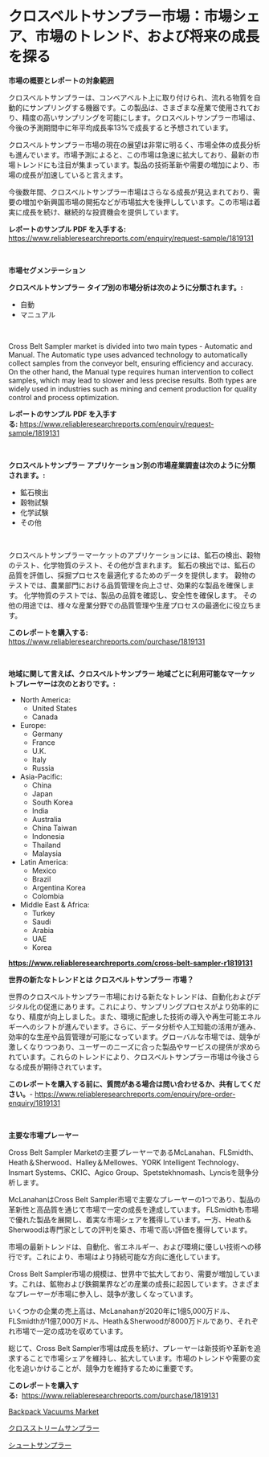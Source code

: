 <p><h1>クロスベルトサンプラー市場：市場シェア、市場のトレンド、および将来の成長を探る</h1></p><p><strong>市場の概要とレポートの対象範囲</strong></p>
<p><p>クロスベルトサンプラーは、コンベアベルト上に取り付けられ、流れる物質を自動的にサンプリングする機器です。この製品は、さまざまな産業で使用されており、精度の高いサンプリングを可能にします。クロスベルトサンプラー市場は、今後の予測期間中に年平均成長率13%で成長すると予想されています。</p><p>クロスベルトサンプラー市場の現在の展望は非常に明るく、市場全体の成長分析も進んでいます。市場予測によると、この市場は急速に拡大しており、最新の市場トレンドにも注目が集まっています。製品の技術革新や需要の増加により、市場の成長が加速していると言えます。</p><p>今後数年間、クロスベルトサンプラー市場はさらなる成長が見込まれており、需要の増加や新興国市場の開拓などが市場拡大を後押ししています。この市場は着実に成長を続け、継続的な投資機会を提供しています。</p></p>
<p><strong>レポートのサンプル PDF を入手する:</strong> <a href="https://www.reliableresearchreports.com/enquiry/request-sample/1819131">https://www.reliableresearchreports.com/enquiry/request-sample/1819131</a></p>
<p>&nbsp;</p>
<p><strong>市場セグメンテーション</strong></p>
<p><strong>クロスベルトサンプラー タイプ別の市場分析は次のように分類されます。:</strong></p>
<p><ul><li>自動</li><li>マニュアル</li></ul></p>
<p>&nbsp;</p>
<p><p>Cross Belt Sampler market is divided into two main types - Automatic and Manual. The Automatic type uses advanced technology to automatically collect samples from the conveyor belt, ensuring efficiency and accuracy. On the other hand, the Manual type requires human intervention to collect samples, which may lead to slower and less precise results. Both types are widely used in industries such as mining and cement production for quality control and process optimization.</p></p>
<p><strong>レポートのサンプル PDF を入手する:</strong>&nbsp;<a href="https://www.reliableresearchreports.com/enquiry/request-sample/1819131">https://www.reliableresearchreports.com/enquiry/request-sample/1819131</a></p>
<p>&nbsp;</p>
<p><strong> クロスベルトサンプラー アプリケーション別の市場産業調査は次のように分類されます。:</strong></p>
<p><ul><li>鉱石検出</li><li>穀物試験</li><li>化学試験</li><li>その他</li></ul></p>
<p>&nbsp;</p>
<p><p>クロスベルトサンプラーマーケットのアプリケーションには、鉱石の検出、穀物のテスト、化学物質のテスト、その他が含まれます。 鉱石の検出では、鉱石の品質を評価し、採掘プロセスを最適化するためのデータを提供します。 穀物のテストでは、農業部門における品質管理を向上させ、効果的な製品を確保します。 化学物質のテストでは、製品の品質を確認し、安全性を確保します。 その他の用途では、様々な産業分野での品質管理や生産プロセスの最適化に役立ちます。</p></p>
<p><strong>このレポートを購入する:</strong>&nbsp; <a href="https://www.reliableresearchreports.com/purchase/1819131">https://www.reliableresearchreports.com/purchase/1819131</a></p>
<p>&nbsp;</p>
<p><strong>地域に関して言えば、クロスベルトサンプラー 地域ごとに利用可能なマーケットプレーヤーは次のとおりです。:</strong></p>
<p><ul>
    <li>
        North America:
        <ul>
            <li>United States</li>
            <li>Canada</li>
        </ul>
    </li>
    <li>
        Europe:
        <ul>
            <li>Germany</li>
            <li>France</li>
            <li>U.K.</li>
            <li>Italy</li>
            <li>Russia</li>
        </ul>
    </li>
    <li>
        Asia-Pacific:
        <ul>
            <li>China</li>
            <li>Japan</li>
            <li>South Korea</li>
            <li>India</li>
            <li>Australia</li>
            <li>China Taiwan</li>
            <li>Indonesia</li>
            <li>Thailand</li>
            <li>Malaysia</li>
        </ul>
    </li>
    <li>
        Latin America:
        <ul>
            <li>Mexico</li>
            <li>Brazil</li>
            <li>Argentina Korea</li>
            <li>Colombia</li>
        </ul>
    </li>
    <li>
        Middle East & Africa:
        <ul>
            <li>Turkey</li>
            <li>Saudi</li>
            <li>Arabia</li>
            <li>UAE</li>
            <li>Korea</li>
        </ul>
    </li>
    </ul></p>
<p><strong><a href="https://www.reliableresearchreports.com/cross-belt-sampler-r1819131">https://www.reliableresearchreports.com/cross-belt-sampler-r1819131</a></strong>&nbsp;</p>
<p><strong>世界の新たなトレンドとは クロスベルトサンプラー 市場？</strong></p>
<p><p>世界のクロスベルトサンプラー市場における新たなトレンドは、自動化およびデジタル化の促進にあります。これにより、サンプリングプロセスがより効率的になり、精度が向上しました。また、環境に配慮した技術の導入や再生可能エネルギーへのシフトが進んでいます。さらに、データ分析や人工知能の活用が進み、効率的な生産や品質管理が可能になっています。グローバルな市場では、競争が激しくなりつつあり、ユーザーのニーズに合った製品やサービスの提供が求められています。これらのトレンドにより、クロスベルトサンプラー市場は今後さらなる成長が期待されています。</p></p>
<p><strong>このレポートを購入する前に、質問がある場合は問い合わせるか、共有してください。</strong>- <a href="https://www.reliableresearchreports.com/enquiry/pre-order-enquiry/1819131">https://www.reliableresearchreports.com/enquiry/pre-order-enquiry/1819131</a></p>
<p>&nbsp;</p>
<p><strong>主要な市場プレーヤー</strong></p>
<p><p>Cross Belt Sampler Marketの主要プレーヤーであるMcLanahan、FLSmidth、Heath＆Sherwood、Halley＆Mellowes、YORK Intelligent Technology、Insmart Systems、CKIC、Agico Group、Spetstekhnomash、Lyncisを競争分析します。</p><p>McLanahanはCross Belt Sampler市場で主要なプレーヤーの1つであり、製品の革新性と高品質を通じて市場で一定の成長を達成しています。 FLSmidthも市場で優れた製品を展開し、着実な市場シェアを獲得しています。一方、Heath＆Sherwoodは専門家としての評判を築き、市場で高い評価を獲得しています。</p><p>市場の最新トレンドは、自動化、省エネルギー、および環境に優しい技術への移行です。これにより、市場はより持続可能な方向に進化しています。</p><p>Cross Belt Sampler市場の規模は、世界中で拡大しており、需要が増加しています。これは、鉱物および鉄鋼業界などの産業の成長に起因しています。さまざまなプレーヤーが市場に参入し、競争が激しくなっています。</p><p>いくつかの企業の売上高は、McLanahanが2020年に1億5,000万ドル、FLSmidthが1億7,000万ドル、Heath＆Sherwoodが8000万ドルであり、それぞれ市場で一定の成功を収めています。</p><p>総じて、Cross Belt Sampler市場は成長を続け、プレーヤーは新技術や革新を追求することで市場シェアを維持し、拡大しています。市場のトレンドや需要の変化を追いかけることが、競争力を維持するために重要です。</p></p>
<p><strong>このレポートを購入する:</strong>&nbsp;&nbsp;<a href="https://www.reliableresearchreports.com/purchase/1819131">https://www.reliableresearchreports.com/purchase/1819131</a></p>
<p><p><a href="https://github.com/mbisetmhermsr/Market-Research-Report-List-2/blob/main/backpack-vacuums-market.md">Backpack Vacuums Market</a></p><p><a href="https://github.com/laurenreichert/Market-Research-Report-List-1/blob/main/614436729515.md">クロスストリームサンプラー</a></p><p><a href="https://github.com/RodHoppe07/Market-Research-Report-List-1/blob/main/259322929516.md">シュートサンプラー</a></p></p>